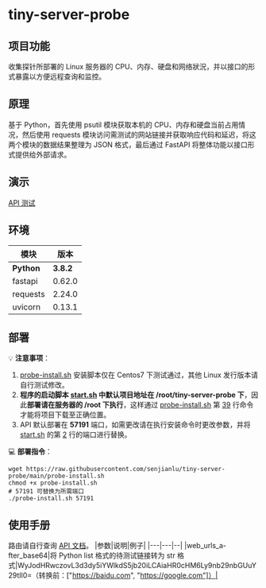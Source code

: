 # tiny-server-probe

## 项目功能
收集探针所部署的 Linux 服务器的 CPU、内存、硬盘和网络狀況，并以接口的形式暴露以方便远程查询和监控。  

## 原理
基于 Python，首先使用 psutil 模块获取本机的 CPU、内存和硬盘当前占用情况，然后使用 requests 模块访问需测试的网站链接并获取响应代码和延迟，将这两个模块的数据结果整理为 JSON 格式，最后通过 FastAPI 将整体功能以接口形式提供给外部请求。

## 演示
[API 测试](http://ceshiku.cn:57191/status?web_urls_a-fter_base64=WyJodHRwczovL3d3dy5iYWlkdS5jb20iLCAiaHR0cHM6Ly9nb29nbGUuY29tIl0=)  

## 环境
| 模块 | 版本 |
| -----| ---- |  
|**Python**|**3.8.2**|  
|fastapi|0.62.0|  
|requests|2.24.0|  
|uvicorn|0.13.1|

## 部署
💡 **注意事项**：  
1. [probe-install.sh](https://github.com/senjianlu/tiny-server-probe/blob/main/probe-install.sh) 安装脚本仅在 Centos7 下测试通过，其他 Linux 发行版本请自行测试修改。  
2. **程序的启动脚本 [start.sh](https://github.com/senjianlu/tiny-server-probe/blob/main/start.sh) 中默认项目地址在 /root/tiny-server-probe 下**，因此**部署请在服务器的 /root 下执行**，这样通过 [probe-install.sh](https://github.com/senjianlu/tiny-server-probe/blob/main/probe-install.sh) 第 [39](https://github.com/senjianlu/tiny-server-probe/blob/main/probe-install.sh#L39) 行命令才能将项目下载至正确位置。  
3. API 默认部署在 **57191** 端口，如需更改请在执行安装命令时更改参数，并将 [start.sh](https://github.com/senjianlu/tiny-server-probe/blob/main/start.sh) 的第 [2](https://github.com/senjianlu/tiny-server-probe/blob/main/start.sh#L2) 行的端口进行替换。  

💻 **部署指令**：
```shell
wget https://raw.githubusercontent.com/senjianlu/tiny-server-probe/main/probe-install.sh  
chmod +x probe-install.sh
# 57191 可替换为所需端口
./probe-install.sh 57191
```  

## 使用手册
路由请自行查询 [API 文档](http://ceshiku.cn:57191/docs)。
|参数|说明|例子|
|---|---|--|
|web_urls_a-fter_base64|将 Python list 格式的待测试链接转为 str 格式|WyJodHRwczovL3d3dy5iYWlkdS5jb20iLCAiaHR0cHM6Ly9nb29nbGUuY29tIl0=（转换前：["https://baidu.com", "https://google.com"]）|
